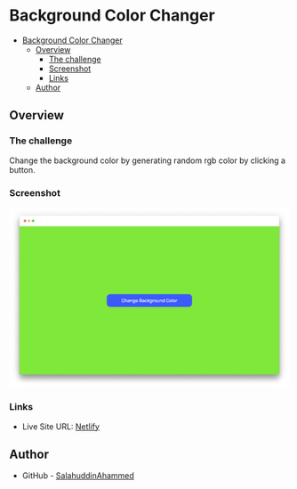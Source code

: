 # Background Color Changer

- [Background Color Changer](#background-color-changer)
  - [Overview](#overview)
    - [The challenge](#the-challenge)
    - [Screenshot](#screenshot)
    - [Links](#links)
  - [Author](#author)

## Overview

### The challenge

Change the background color by generating random rgb color by clicking a button.

### Screenshot

![](./screenshot.png)

### Links

- Live Site URL: [Netlify](https://dowgpzdqel.netlify.app/)

## Author

- GitHub - [SalahuddinAhammed](https://github.com/SalahuddinAhammed)

